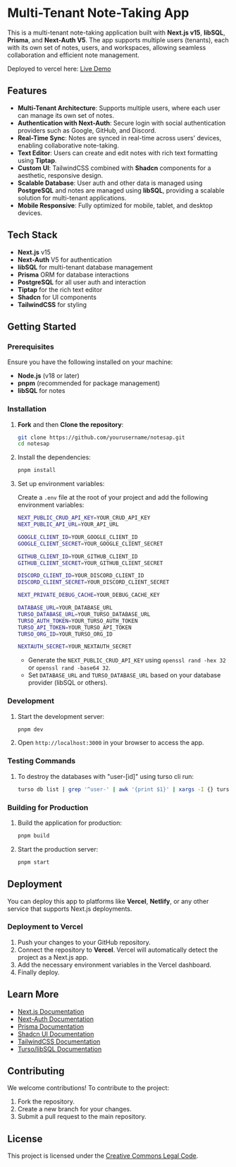 # Multi-Tenant Note-Taking App

This is a multi-tenant note-taking application built with **Next.js v15**, **libSQL**, **Prisma**, and **Next-Auth V5**. The app supports multiple users (tenants), each with its own set of notes, users, and workspaces, allowing seamless collaboration and efficient note management.

Deployed to vercel here: [Live Demo](https://notesap-beta.vercel.app)

## Features

- **Multi-Tenant Architecture**: Supports multiple users, where each user can manage its own set of notes.
- **Authentication with Next-Auth**: Secure login with social authentication providers such as Google, GitHub, and Discord.
- **Real-Time Sync**: Notes are synced in real-time across users' devices, enabling collaborative note-taking.
- **Text Editor**: Users can create and edit notes with rich text formatting using **Tiptap**.
- **Custom UI**: TailwindCSS combined with **Shadcn** components for a aesthetic, responsive design.
- **Scalable Database**: User auth and other data is managed using **PostgreSQL** and notes are managed using **libSQL**, providing a scalable solution for multi-tenant applications.
- **Mobile Responsive**: Fully optimized for mobile, tablet, and desktop devices.

## Tech Stack

- **Next.js** v15
- **Next-Auth** V5 for authentication
- **libSQL** for multi-tenant database management
- **Prisma** ORM for database interactions
- **PostgreSQL** for all user auth and interaction
- **Tiptap** for the rich text editor
- **Shadcn** for UI components
- **TailwindCSS** for styling

## Getting Started

### Prerequisites

Ensure you have the following installed on your machine:

- **Node.js** (v18 or later)
- **pnpm** (recommended for package management)
- **libSQL** for notes

### Installation

1. **Fork** and then **Clone the repository**:

   ```bash
   git clone https://github.com/yourusername/notesap.git
   cd notesap
   ```

2. Install the dependencies:

   ```bash
   pnpm install
   ```

3. Set up environment variables:

   Create a `.env` file at the root of your project and add the following environment variables:

   ```bash
   NEXT_PUBLIC_CRUD_API_KEY=YOUR_CRUD_API_KEY
   NEXT_PUBLIC_API_URL=YOUR_API_URL

   GOOGLE_CLIENT_ID=YOUR_GOOGLE_CLIENT_ID
   GOOGLE_CLIENT_SECRET=YOUR_GOOGLE_CLIENT_SECRET

   GITHUB_CLIENT_ID=YOUR_GITHUB_CLIENT_ID
   GITHUB_CLIENT_SECRET=YOUR_GITHUB_CLIENT_SECRET

   DISCORD_CLIENT_ID=YOUR_DISCORD_CLIENT_ID
   DISCORD_CLIENT_SECRET=YOUR_DISCORD_CLIENT_SECRET

   NEXT_PRIVATE_DEBUG_CACHE=YOUR_DEBUG_CACHE_KEY

   DATABASE_URL=YOUR_DATABASE_URL
   TURSO_DATABASE_URL=YOUR_TURSO_DATABASE_URL
   TURSO_AUTH_TOKEN=YOUR_TURSO_AUTH_TOKEN
   TURSO_API_TOKEN=YOUR_TURSO_API_TOKEN
   TURSO_ORG_ID=YOUR_TURSO_ORG_ID

   NEXTAUTH_SECRET=YOUR_NEXTAUTH_SECRET
   ```

   - Generate the `NEXT_PUBLIC_CRUD_API_KEY` using `openssl rand -hex 32` or `openssl rand -base64 32`.
   - Set `DATABASE_URL` and `TURSO_DATABASE_URL` based on your database provider (libSQL or others).

### Development

1. Start the development server:

   ```bash
   pnpm dev
   ```

2. Open `http://localhost:3000` in your browser to access the app.

### Testing Commands

1. To destroy the databases with "user-[id]" using turso cli run:

   ```bash
   turso db list | grep '^user-' | awk '{print $1}' | xargs -I {} turso db destroy {} -y
   ```

### Building for Production

1. Build the application for production:

   ```bash
   pnpm build
   ```

2. Start the production server:

   ```bash
   pnpm start
   ```

## Deployment

You can deploy this app to platforms like **Vercel**, **Netlify**, or any other service that supports Next.js deployments.

### Deployment to Vercel

1. Push your changes to your GitHub repository.
2. Connect the repository to **Vercel**. Vercel will automatically detect the project as a Next.js app.
3. Add the necessary environment variables in the Vercel dashboard.
4. Finally deploy.

## Learn More

- [Next.js Documentation](https://nextjs.org/docs)
- [Next-Auth Documentation](https://next-auth.js.org/)
- [Prisma Documentation](https://www.prisma.io/nextjs)
- [Shadcn UI Documentation](https://ui.shadcn.com/docs/installation/next)
- [TailwindCSS Documentation](https://tailwindcss.com/docs/guides/nextjs)
- [Turso/libSQL Documentation](https://turso.tech/libsql)

## Contributing

We welcome contributions! To contribute to the project:

1. Fork the repository.
2. Create a new branch for your changes.
3. Submit a pull request to the main repository.

## License

This project is licensed under the [Creative Commons Legal Code](LICENSE).
